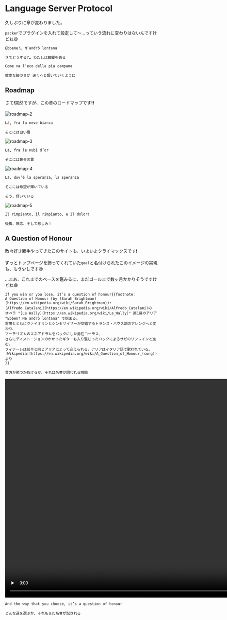 # Language Server Protocol

久しぶりに章が変わりました。

`packer`でプラグインを入れて設定して〜...っていう流れに変わりはないんですけどね😅

```admonish quote title=""
Ebbene?… N’andrò lontana

さてどうする?… わたしは故郷を去る
```

```admonish quote title=""
Come va l’eco della pia campana

敬虔な鐘の音が 遠くへと響いていくように
```

## Roadmap

さて❗突然ですが、この章のロードマップです❗❗

![roadmap-2](img/roadmap-2.webp)

```admonish quote title=""
Là, fra la neve bianca

そこには白い雪
```

![roadmap-3](img/roadmap-3.webp)

```admonish quote title=""
Là, fra le nubi d’or

そこには黄金の雲
```

![roadmap-4](img/roadmap-4.webp)

```admonish quote title=""
Là, dov’è la speranza, la speranza

そこには希望が輝いている

そう、輝いている
```

![roadmap-5](img/roadmap-5.webp)

```admonish quote title=""
Il rimpianto, il rimpianto, e il dolor!

後悔、無念、そして悲しみ！
```

## A Question of Honour

散々好き勝手やってきたこのサイトも、いよいよクライマックスです❗

ずっとトップページを飾ってくれていた`goal`と名付けられたこのイメージの実現も、もう少しです😆

...まあ、これまでのペースを鑑みるに、まだゴールまで数ヶ月かかりそうですけどね😅

```admonish success
If you win or you lose, it’s a question of honour{{footnote:
A Question of Honour (by [Sarah Brightman](https://en.wikipedia.org/wiki/Sarah_Brightman)):
[Alfredo Catalani](https://en.wikipedia.org/wiki/Alfredo_Catalani)の
オペラ "[La Wally](https://en.wikipedia.org/wiki/La_Wally)" 第1幕のアリア "Ebben? Ne andrò lontana" で始まる。
雷鳴とともにヴァイオリンとシンセサイザーが交錯するトランス・ハウス調のアレンジへと変わり、
マーチリズムのスネアドラムをバックにした男性コーラス、
さらにディストーションのかかったギターも入り混じったロックによるサビのリフレインと進む。
フィナーレは前半と同じアリアによって迎えられる。アリアはイタリア語で歌われている。
[Wikipedia](https://en.wikipedia.org/wiki/A_Question_of_Honour_(song))より
}}

貴方が勝つか負けるか、それは名誉が問われる瞬間
```

<video preload="none" width="1280" height="720" data-poster="img/yomiuri-land-thunbmail.webp">
  <source src="img/yomiuri-land.webm" type="video/webm">
  Your browser does not support the video/webm.
</video>

```admonish success title=""
And the way that you choose, it’s a question of honour

どんな道を選ぶか、それもまた名誉が試される
```
